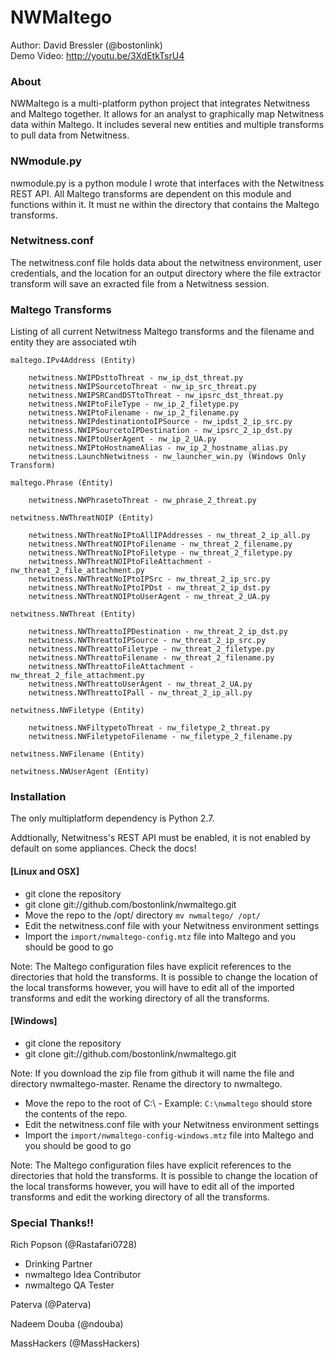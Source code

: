 ﻿NWMaltego
==========

Author: David Bressler (@bostonlink)  <br/>
Demo Video: http://youtu.be/3XdEtkTsrU4<br/>

### About


NWMaltego is a multi-platform python project that integrates Netwitness and Maltego together.  It allows for an analyst to graphically map Netwitness data within Maltego.  It includes several new entities and multiple transforms to pull data from Netwitness.

### NWmodule.py

nwmodule.py is a python module I wrote that interfaces with the Netwitness REST API.  All Maltego transforms are dependent on this module and functions within it.  It must ne within the directory that contains the Maltego transforms.

### Netwitness.conf

The netwitness.conf file holds data about the netwitness environment, user credentials, and the location for an output directory where the file extractor transform will save an exracted file from a Netwitness session.

### Maltego Transforms

Listing of all current Netwitness Maltego transforms and the filename and entity they are associated wtih
```
maltego.IPv4Address (Entity)

    netwitness.NWIPDsttoThreat - nw_ip_dst_threat.py
    netwitness.NWIPSourcetoThreat - nw_ip_src_threat.py
    netwitness.NWIPSRCandDSTtoThreat - nw_ipsrc_dst_threat.py
    netwitness.NWIPtoFileType - nw_ip_2_filetype.py
    netwitness.NWIPtoFilename - nw_ip_2_filename.py
    netwitness.NWIPdestinationtoIPSource - nw_ipdst_2_ip_src.py
    netwitness.NWIPSourcetoIPDestination - nw_ipsrc_2_ip_dst.py
    netwitness.NWIPtoUserAgent - nw_ip_2_UA.py
    netwitness.NWIPtoHostnameAlias - nw_ip_2_hostname_alias.py
    netwitness.LaunchNetwitness - nw_launcher_win.py (Windows Only Transform)

maltego.Phrase (Entity)

    netwitness.NWPhrasetoThreat - nw_phrase_2_threat.py

netwitness.NWThreatNOIP (Entity)
    
    netwitness.NWThreatNoIPtoAllIPAddresses - nw_threat_2_ip_all.py
    netwitness.NWThreatNOIPtoFilename - nw_threat_2_filename.py
    netwitness.NWThreatNoIPtoFiletype - nw_threat_2_filetype.py
    netwitness.NWThreatNOIPtoFileAttachment - nw_threat_2_file_attachment.py
    netwitness.NWThreatNoIPtoIPSrc - nw_threat_2_ip_src.py
    netwitness.NWThreatNoIPtoIPDst - nw_threat_2_ip_dst.py
    netwitness.NWThreatNOIPtoUserAgent - nw_threat_2_UA.py

netwitness.NWThreat (Entity)

    netwitness.NWThreattoIPDestination - nw_threat_2_ip_dst.py
    netwitness.NWThreattoIPSource - nw_threat_2_ip_src.py
    netwitness.NWThreattoFiletype - nw_threat_2_filetype.py
    netwitness.NWThreattoFilename - nw_threat_2_filename.py
    netwitness.NWThreattoFileAttachment - nw_threat_2_file_attachment.py
    netwitness.NWThreattoUserAgent - nw_threat_2_UA.py
    netwitness.NWThreattoIPall - nw_threat_2_ip_all.py

netwitness.NWFiletype (Entity)

    netwitness.NWFiltypetoThreat - nw_filetype_2_threat.py
    netwitness.NWFiletypetoFilename - nw_filetype_2_filename.py

netwitness.NWFilename (Entity)

netwitness.NWUserAgent (Entity)
```

### Installation

The only multiplatform dependency is Python 2.7.

Addtionally, Netwitness's REST API must be enabled, it is not enabled by default on some appliances. Check the docs!

#### [Linux and OSX]

* git clone the repository  
* git clone git://github.com/bostonlink/nwmaltego.git
* Move the repo to the /opt/ directory `mv nwmaltego/ /opt/`
* Edit the netwitness.conf file with your Netwitness environment settings
* Import the `import/nwmaltego-config.mtz` file into Maltego and you should be good to go

Note: The Maltego configuration files have explicit references to the directories that hold the transforms.
It is possible to change the location of the local transforms however, you will have to edit all of the imported
transforms and edit the working directory of all the transforms.

#### [Windows]

* git clone the repository
* git clone git://github.com/bostonlink/nwmaltego.git

Note: If you download the zip file from github it will name the file and directory nwmaltego-master. Rename the directory to nwmaltego.

* Move the repo to the root of C:\ - Example: `C:\nwmaltego` should store the contents of the repo.
* Edit the netwitness.conf file with your Netwitness environment settings
* Import the `import/nwmaltego-config-windows.mtz` file into Maltego and you should be good to go

Note: The Maltego configuration files have explicit references to the directories that hold the transforms.
It is possible to change the location of the local transforms however, you will have to edit all of the imported
transforms and edit the working directory of all the transforms.

### Special Thanks!!

Rich Popson (@Rastafari0728)
* Drinking Partner
* nwmaltego Idea Contributor
* nwmaltego QA Tester

Paterva (@Paterva)

Nadeem Douba (@ndouba)

MassHackers (@MassHackers)
